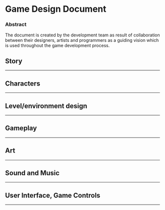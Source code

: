 # Game Design Document

### Abstract

The document is created by the development team as result of collaboration between their designers, artists and programmers as a guiding vision which is used throughout the game development process.


## Story

---
## Characters

---
## Level/environment design

---
## Gameplay

---
## Art

---
## Sound and Music

---
## User Interface, Game Controls

---